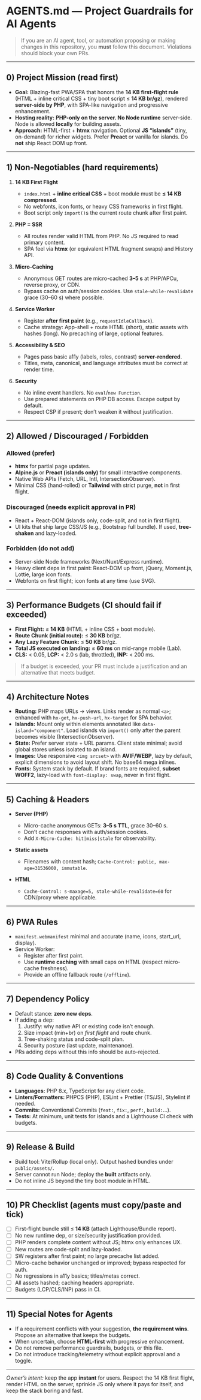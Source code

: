 # AGENTS.md — Project Guardrails for AI Agents

> If you are an AI agent, tool, or automation proposing or making changes in this repository, you **must** follow this document. Violations should block your own PRs.

---

## 0) Project Mission (read first)

- **Goal:** Blazing-fast PWA/SPA that honors the **14 KB first-flight rule** (HTML + inline critical CSS + tiny boot script ≤ **14 KB br/gz**), rendered **server-side by PHP**, with SPA-like navigation and progressive enhancement.
- **Hosting reality:** **PHP-only on the server. No Node runtime** server-side. Node is allowed **locally** for building assets.
- **Approach:** HTML-first + **htmx** navigation. Optional **JS “islands”** (tiny, on-demand) for richer widgets. Prefer **Preact** or vanilla for islands. Do **not** ship React DOM up front.

---

## 1) Non-Negotiables (hard requirements)

1. **14 KB First Flight**
   - `index.html` + **inline critical CSS** + boot module must be **≤ 14 KB compressed**.
   - No webfonts, icon fonts, or heavy CSS frameworks in first flight.
   - Boot script only `import()`s the current route chunk after first paint.

2. **PHP = SSR**
   - All routes render valid HTML from PHP. No JS required to read primary content.
   - SPA feel via **htmx** (or equivalent HTML fragment swaps) and History API.

3. **Micro-Caching**
   - Anonymous GET routes are micro-cached **3–5 s** at PHP/APCu, reverse proxy, or CDN.
   - Bypass cache on auth/session cookies. Use `stale-while-revalidate` grace (30–60 s) where possible.

4. **Service Worker**
   - Register **after first paint** (e.g., `requestIdleCallback`).
   - Cache strategy: App-shell + route HTML (short), static assets with hashes (long). No precaching of large, optional features.

5. **Accessibility & SEO**
   - Pages pass basic a11y (labels, roles, contrast) **server-rendered**.
   - Titles, meta, canonical, and language attributes must be correct at render time.

6. **Security**
   - No inline event handlers. No `eval`/`new Function`.
   - Use prepared statements on PHP DB access. Escape output by default.
   - Respect CSP if present; don’t weaken it without justification.

---

## 2) Allowed / Discouraged / Forbidden

### Allowed (prefer)
- **htmx** for partial page updates.
- **Alpine.js** or **Preact (islands only)** for small interactive components.
- Native Web APIs (Fetch, URL, Intl, IntersectionObserver).
- Minimal CSS (hand-rolled) or **Tailwind** with strict purge, **not** in first flight.

### Discouraged (needs explicit approval in PR)
- React + React-DOM (islands only, code-split, and not in first flight).
- UI kits that ship large CSS/JS (e.g., Bootstrap full bundle). If used, **tree-shaken** and lazy-loaded.

### Forbidden (do not add)
- Server-side Node frameworks (Next/Nuxt/Express runtime).
- Heavy client deps in first paint: React-DOM up front, jQuery, Moment.js, Lottie, large icon fonts.
- Webfonts on first flight; icon fonts at any time (use SVG).

---

## 3) Performance Budgets (CI should fail if exceeded)

- **First Flight:** ≤ **14 KB** (HTML + inline CSS + boot module).
- **Route Chunk (initial route):** ≤ **30 KB** br/gz.
- **Any Lazy Feature Chunk:** ≤ **50 KB** br/gz.
- **Total JS executed on landing:** ≤ **60 ms** on mid-range mobile (Lab).
- **CLS:** < 0.05, **LCP:** < 2.0 s (lab, throttled), **INP:** < 200 ms.

> If a budget is exceeded, your PR must include a justification and an alternative that meets budget.

---

## 4) Architecture Notes

- **Routing:** PHP maps URLs → views. Links render as normal `<a>`; enhanced with `hx-get`, `hx-push-url`, `hx-target` for SPA behavior.
- **Islands:** Mount only within elements annotated like `data-island="component"`. Load islands via `import()` only after the parent becomes visible (IntersectionObserver).
- **State:** Prefer server state + URL params. Client state minimal; avoid global stores unless isolated to an island.
- **Images:** Use responsive `<img srcset>` with **AVIF/WEBP**, lazy by default, explicit dimensions to avoid layout shift. No base64 mega inlines.
- **Fonts:** System stack by default. If brand fonts are required, **subset WOFF2**, lazy-load with `font-display: swap`, never in first flight.

---

## 5) Caching & Headers

- **Server (PHP)**
  - Micro-cache anonymous GETs: **3–5 s TTL**, grace 30–60 s.
  - Don’t cache responses with auth/session cookies.
  - Add `X-Micro-Cache: hit|miss|stale` for observability.

- **Static assets**
  - Filenames with content hash; `Cache-Control: public, max-age=31536000, immutable`.

- **HTML**
  - `Cache-Control: s-maxage=5, stale-while-revalidate=60` for CDN/proxy where applicable.

---

## 6) PWA Rules

- `manifest.webmanifest` minimal and accurate (name, icons, start_url, display).
- Service Worker:
  - Register after first paint.
  - Use **runtime caching** with small caps on HTML (respect micro-cache freshness).
  - Provide an offline fallback route (`/offline`).

---

## 7) Dependency Policy

- Default stance: **zero new deps**.
- If adding a dep:
  1. Justify: why native API or existing code isn’t enough.
  2. Size impact (min+br) on *first flight* and route chunk.
  3. Tree-shaking status and code-split plan.
  4. Security posture (last update, maintenance).
- PRs adding deps without this info should be auto-rejected.

---

## 8) Code Quality & Conventions

- **Languages:** PHP 8.x, TypeScript for any client code.
- **Linters/Formatters:** PHPCS (PHP), ESLint + Prettier (TS/JS), Stylelint if needed.
- **Commits:** Conventional Commits (`feat:`, `fix:`, `perf:`, `build:`…).
- **Tests:** At minimum, unit tests for islands and a Lighthouse CI check with budgets.

---

## 9) Release & Build

- Build tool: Vite/Rollup (local only). Output hashed bundles under `public/assets/`.
- Server cannot run Node; deploy the **built** artifacts only.
- Do not inline JS beyond the tiny boot module in HTML.

---

## 10) PR Checklist (agents must copy/paste and tick)

- [ ] First-flight bundle still ≤ **14 KB** (attach Lighthouse/Bundle report).
- [ ] No new runtime dep, or size/security justification provided.
- [ ] PHP renders complete content without JS; htmx only enhances UX.
- [ ] New routes are code-split and lazy-loaded.
- [ ] SW registers after first paint; no large precache list added.
- [ ] Micro-cache behavior unchanged or improved; bypass respected for auth.
- [ ] No regressions in a11y basics; titles/metas correct.
- [ ] All assets hashed; caching headers appropriate.
- [ ] Budgets (LCP/CLS/INP) pass in CI.

---

## 11) Special Notes for Agents

- If a requirement conflicts with your suggestion, **the requirement wins**. Propose an alternative that keeps the budgets.
- When uncertain, choose **HTML-first** with progressive enhancement.
- Do not remove performance guardrails, budgets, or this file.
- Do not introduce tracking/telemetry without explicit approval and a toggle.

---

*Owner’s intent:* keep the app **instant** for users. Respect the 14 KB first flight, render HTML on the server, sprinkle JS only where it pays for itself, and keep the stack boring and fast.
